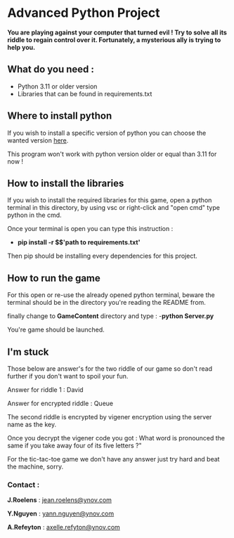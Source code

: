 # Advanced Python Project

**You are playing against your computer that turned evil ! Try to solve all its riddle to regain control over it. Fortunately, a mysterious ally is trying to help you.**

## What do you need : 
- Python 3.11 or older version
- Libraries that can be found in requirements.txt

## Where to install python

If you wish to install a specific version of python you can choose the wanted version [here](https://www.python.org/downloads/).

This program won't work with python version older or equal than 3.11 for now !

## How to install the libraries

If you wish to install the required libraries for this game, open a python terminal in this directory, by using vsc or right-click and "open cmd" type python in the cmd.

Once your terminal is open you can type this instruction :
- **pip install -r $$'path to requirements.txt'**

Then pip should be installing every dependencies for this project.

## How to run the game

For this open or re-use the already opened python terminal, beware the terminal should be in the directory you're reading the README from.

finally change to **GameContent** directory and type :
-**python Server.py**

You're game should be launched.

## I'm stuck

Those below are answer's for the two riddle of our game so don't read further if you don't want to spoil your fun.


Answer for riddle 1 : David

Answer for encrypted riddle : Queue 

The second riddle is encrypted by vigener encryption using the server name as the key.

Once you decrypt the vigener code you got : What word is pronounced the same if you take away four of its five letters ?"

For the tic-tac-toe game we don't have any answer just try hard and beat the machine, sorry.

### Contact :
**J.Roelens** : jean.roelens@ynov.com

**Y.Nguyen** : yann.nguyen@ynov.com

**A.Refeyton** : axelle.refyton@ynov.com